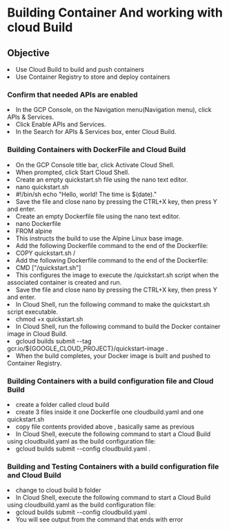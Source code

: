 <h1>Building Container And working with cloud Build</h1>
<h2>Objective</h2>
<li>Use Cloud Build to build and push containers</li>
<li>Use Container Registry to store and deploy containers</li>
<h3> Confirm that needed APIs are enabled</h3>
<li>In the GCP Console, on the Navigation menu(Navigation menu), click APIs & Services.</li>
<li>Click Enable APIs and Services.</li>
<li>In the Search for APIs & Services box, enter Cloud Build.</li>
<h3>Building Containers with DockerFile and Cloud Build</h3>
<li>On the GCP Console title bar, click Activate Cloud Shell.</li>
<li>When prompted, click Start Cloud Shell.</li>
<li>Create an empty quickstart.sh file using the nano text editor.</li>
<li>nano quickstart.sh</li>
<li>#!/bin/sh
echo "Hello, world! The time is $(date)."</li>
<li>Save the file and close nano by pressing the CTRL+X key, then press Y and enter.</li>
<li>Create an empty Dockerfile file using the nano text editor.</li>
<li>nano Dockerfile</li>
<li>FROM alpine</li>
<li>This instructs the build to use the Alpine Linux base image.</li>
<li>Add the following Dockerfile command to the end of the Dockerfile:</li>
<li>COPY quickstart.sh /</li>
<li>Add the following Dockerfile command to the end of the Dockerfile:</li>
<li>CMD ["/quickstart.sh"]</li>
<li>This configures the image to execute the /quickstart.sh script when the associated container is created and run.</li>
<li>Save the file and close nano by pressing the CTRL+X key, then press Y and enter.</li>
<li>In Cloud Shell, run the following command to make the quickstart.sh script executable.</li>
<li>chmod +x quickstart.sh</li>
<li>In Cloud Shell, run the following command to build the Docker container image in Cloud Build.</li>
<li>gcloud builds submit --tag gcr.io/${GOOGLE_CLOUD_PROJECT}/quickstart-image .</li>
<li>When the build completes, your Docker image is built and pushed to Container Registry.</li>
<h3>Building Containers with a build configuration file and Cloud Build</h3>
<li>create a folder called cloud build</li>
<li>create 3 files inside it one Dockerfile one cloudbuild.yaml and one quickstart.sh</li>
<li>copy file contents provided above , basically same as previous </li>
<li>In Cloud Shell, execute the following command to start a Cloud Build using cloudbuild.yaml as the build configuration file:</li>
<li>gcloud builds submit --config cloudbuild.yaml .</li>
<h3>Building and Testing Containers with a build configuration file and Cloud Build</h3>
<li>change to cloud build b folder</li>
<li>In Cloud Shell, execute the following command to start a Cloud Build using cloudbuild.yaml as the build configuration file:</li>
<li>gcloud builds submit --config cloudbuild.yaml .</li>
<li>You will see output from the command that ends with error</li>
